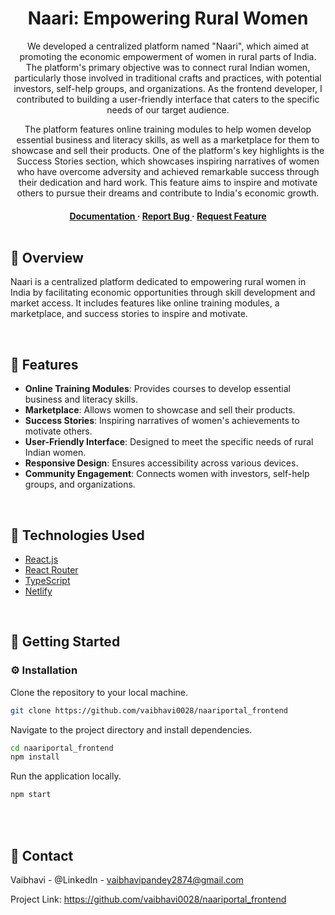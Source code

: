 <div align='center'>

<h1>Naari: Empowering Rural Women</h1>
<p>We developed a centralized platform named "Naari", which aimed at promoting the economic empowerment of women in rural parts of India. The platform's primary objective was to connect rural Indian women, particularly those involved in traditional crafts and practices, with potential investors, self-help groups, and organizations. As the frontend developer, I contributed to building a user-friendly interface that caters to the specific needs of our target audience.</p>
<p>The platform features online training modules to help women develop essential business and literacy skills, as well as a marketplace for them to showcase and sell their products. One of the platform's key highlights is the Success Stories section, which showcases inspiring narratives of women who have overcome adversity and achieved remarkable success through their dedication and hard work. This feature aims to inspire and motivate others to pursue their dreams and contribute to India's economic growth.</p>

<h4> <a href="https://github.com/vaibhavi0028/naariportal_frontend/blob/main/README.md"> Documentation </a> <span> · </span> <a href="https://github.com/vaibhavi0028/naariportal_frontend/issues"> Report Bug </a> <span> · </span> <a href="https://github.com/vaibhavi0028/naariportal_frontend/issues"> Request Feature </a> 
<br><br>
</div>

## :star2: Overview

Naari is a centralized platform dedicated to empowering rural women in India by facilitating economic opportunities through skill development and market access. It includes features like online training modules, a marketplace, and success stories to inspire and motivate.

<br>

## :dart: Features
- **Online Training Modules**: Provides courses to develop essential business and literacy skills.
- **Marketplace**: Allows women to showcase and sell their products.
- **Success Stories**: Inspiring narratives of women's achievements to motivate others.
- **User-Friendly Interface**: Designed to meet the specific needs of rural Indian women.
- **Responsive Design**: Ensures accessibility across various devices.
- **Community Engagement**: Connects women with investors, self-help groups, and organizations.

<br>

## :space_invader: Technologies Used
<ul>
<li><a href="https://react.dev/">React.js</a></li>
<li><a href="https://reactrouter.com/">React Router</a></li>
<li><a href="https://www.typescriptlang.org/">TypeScript</a></li>
<li><a href="https://netlify.com/">Netlify</a></li>
</ul>
<br>

## :toolbox: Getting Started

### :gear: Installation

Clone the repository to your local machine.

```bash
git clone https://github.com/vaibhavi0028/naariportal_frontend
```

Navigate to the project directory and install dependencies.

```bash
cd naariportal_frontend
npm install
```

Run the application locally.

```bash
npm start
```
<br><br>

## :handshake: Contact
Vaibhavi - @LinkedIn - vaibhavipandey2874@gmail.com

Project Link: https://github.com/vaibhavi0028/naariportal_frontend
